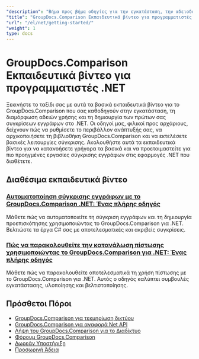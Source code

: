 ```yaml
---
"description": "Βήμα προς βήμα οδηγίες για την εγκατάσταση, την αδειοδότηση, τη ρύθμιση και τη δημιουργία της πρώτης σας σύγκρισης εγγράφων του GroupDocs.Comparison σε εφαρμογές .NET."
"title": "GroupDocs.Comparison Εκπαιδευτικά βίντεο για προγραμματιστές .NET"
"url": "/el/net/getting-started/"
"weight": 1
type: docs
---
```

# GroupDocs.Comparison Εκπαιδευτικά βίντεο για προγραμματιστές .NET

Ξεκινήστε το ταξίδι σας με αυτά τα βασικά εκπαιδευτικά βίντεο για το GroupDocs.Comparison που σας καθοδηγούν στην εγκατάσταση, τη διαμόρφωση αδειών χρήσης και τη δημιουργία των πρώτων σας συγκρίσεων εγγράφων στο .NET. Οι οδηγοί μας, φιλικοί προς αρχάριους, δείχνουν πώς να ρυθμίσετε το περιβάλλον ανάπτυξής σας, να αρχικοποιήσετε τη βιβλιοθήκη GroupDocs.Comparison και να εκτελέσετε βασικές λειτουργίες σύγκρισης. Ακολουθήστε αυτά τα εκπαιδευτικά βίντεο για να κατανοήσετε γρήγορα τα βασικά και να προετοιμαστείτε για πιο προηγμένες εργασίες σύγκρισης εγγράφων στις εφαρμογές .NET που διαθέτετε.

## Διαθέσιμα εκπαιδευτικά βίντεο

### [Αυτοματοποίηση σύγκρισης εγγράφων με το GroupDocs.Comparison .NET: Ένας πλήρης οδηγός](./automate-document-comparison-groupdocs-net/)
Μάθετε πώς να αυτοματοποιείτε τη σύγκριση εγγράφων και τη δημιουργία προεπισκόπησης χρησιμοποιώντας το GroupDocs.Comparison για .NET. Βελτιώστε τα έργα C# σας με αποτελεσματικές και ακριβείς συγκρίσεις.

### [Πώς να παρακολουθείτε την κατανάλωση πίστωσης χρησιμοποιώντας το GroupDocs.Comparison για .NET: Ένας πλήρης οδηγός](./track-credit-consumption-groupdocs-comparison-dotnet/)
Μάθετε πώς να παρακολουθείτε αποτελεσματικά τη χρήση πίστωσης με το GroupDocs.Comparison για .NET. Αυτός ο οδηγός καλύπτει συμβουλές εγκατάστασης, υλοποίησης και βελτιστοποίησης.

## Πρόσθετοι Πόροι

- [GroupDocs.Comparison για τεκμηρίωση δικτύου](https://docs.groupdocs.com/comparison/net/)
- [GroupDocs.Comparison για αναφορά Net API](https://reference.groupdocs.com/comparison/net/)
- [Λήψη του GroupDocs.Comparison για το Διαδίκτυο](https://releases.groupdocs.com/comparison/net/)
- [Φόρουμ GroupDocs.Comparison](https://forum.groupdocs.com/c/comparison)
- [Δωρεάν Υποστήριξη](https://forum.groupdocs.com/)
- [Προσωρινή Άδεια](https://purchase.groupdocs.com/temporary-license/)